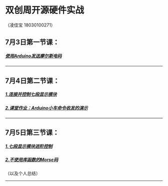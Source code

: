 # 双创周开源硬件实战 

（凌佳宝 18030100271）

## 7月3日第一节课：

##### [使用Arduino发送摩尔斯电码](https://github.com/bullet46/original-hardware-homework/tree/master/1st-Morse)

---

## 7月4日第二节课：

##### [1.连接并控制七段显示模块](https://github.com/bullet46/original-hardware-homework/tree/master/2nd-Digital-display)

##### [2.课堂作业：Arduino小车命令收发的演示](https://github.com/bullet46/original-hardware-homework/tree/master/class-homework)

---

## 7月5日第三节课：

##### [1.七段显示模块进阶控制](https://github.com/bullet46/original-hardware-homework/tree/master/3rd-Digital-display-update)

##### [2.不使用库函数的Morse码](https://github.com/bullet46/original-hardware-homework/tree/master/4th-Morse-Without-head)

（以及个人总结）

---
